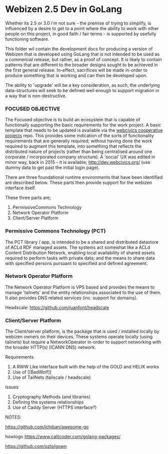 # Webizen 2.5 Dev in GoLang

Whether its 2.5 or 3.0 i'm not sure - the premise of trying to simplify, is influenced by a desire to get to a point where the ability to work with other people on this project, in good faith / fair terms - is supported by usefully functioning software. 

This folder wil contain the development docs for producing a version of Webizen that is developed using GoLang that is not intended to be used as a commercial release, but rather, as a proof of concept.   It is likely to contain patterns that are different to the broader designs sought to be achieved in the first general release.  In-effect, sacrifices will be made in-order to produce something that is working and can then be developed upon.

The ability to 'upgrade' will be a key consideration, as such, the underlying data-structures will seek to be defined well enough to support migration in a way that is non-destructive.

### FOCUSED OBJECTIVE

The Focused objective is to build an ecosystem that is capable of functionally supporting the basic requirements for the work project.  A basic template that needs to be updated is available via the [webcivics cooperative projects](https://webcivics.github.io/CooperativeProjects/) repo.   This provides some indication of the sorts of functionality requirements that are generally required; without having done the work required to augment this template, into something that reflects the distributed nature of projects (rather than being centralised around one corporate / incorporated company structure).
A 'social' UX was edited in minor way, back in 2015 - it is available; http://dev.webcivics.org/  (use dummy data to get past the initial login page). 


There are three foundational runtime environments that have been identified are described below.  These parts then provide support for the webizen interface itself.  

These three parts are;

1. PermissiveCommons Technology
2. Network Operator Platform 
3. Client/Server Platform

### Permissive Commons Technology (PCT)

The PCT library / app, is intended to be a shared and distributed datastore of ACLd RDF managed assets.  The systems act somewhat like a ACLd Content Distribution Network, enabling local availability of shared assets required to perform tasks with private data; and the means to share data with specified persons pursuant to specified and defined agreement.

### Network Operator Platform

The Network Operator Platform is VPS based and provides the means to manage 'tailnets' and the entity relationships associated to the use of them. It also provides DNS related services (inc. support for domains).  

Headscale: https://github.com/juanfont/headscale

### Client/Server Platform 
The Client/server platform, is the package that is used / installed locally by webizen owners on their devices.  These systems operate locally (using tailnets) but require a NetworkOperator in-order to support networking with the broader HTTP(s) (ICANN DNS) network. 

Requirements

1. A RWW Like interface built with the help of the GOLD and HELIX works
2. Use of [[BadWolf]]
3. Use of TailNets (tailscale / headscale)


Issues

1. Cryptography Methods (and libraries)
2. Defining the systems relationships 
4. Use of Caddy Server (HTTPS interface?)

NOTES:

https://github.com/ichiban/awesome-go

howtogo https://www.callicoder.com/golang-packages/

https://github.com/ozlo/gown
